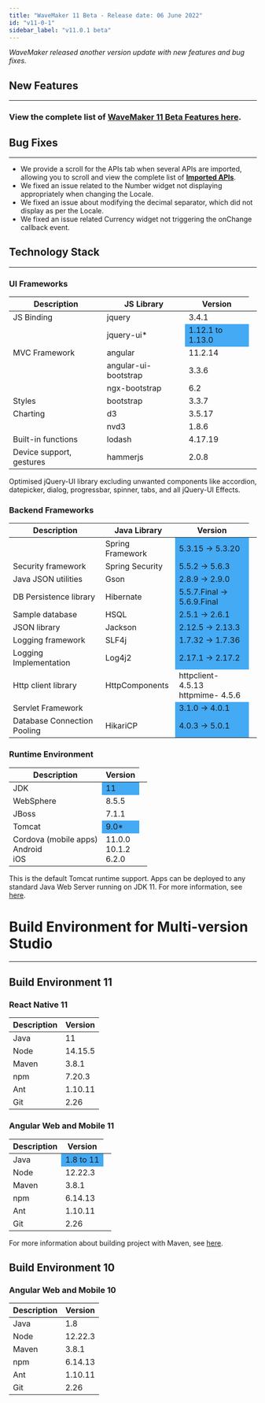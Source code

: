 ```yaml
---
title: "WaveMaker 11 Beta - Release date: 06 June 2022"
id: "v11-0-1"
sidebar_label: "v11.0.1 beta"
---
```

*WaveMaker released another version update with new features and bug fixes.*

## New Features
---

### View the complete list of [WaveMaker 11 Beta Features here](/learn/app-development/wavemaker-overview/wavemaker-11-beta).

## Bug Fixes
---

- We provide a scroll for the APIs tab when several APIs are imported, allowing you to scroll and view the complete list of **[Imported APIs](/learn/app-development/services/api-designer/import-rest-apis-swagger#importing-swagger)**.
- We fixed an issue related to the Number widget not displaying appropriately when changing the Locale. 
- We fixed an issue about modifying the decimal separator, which did not display as per the Locale. 
- We fixed an issue related Currency widget not triggering the onChange callback event.

## Technology Stack

---

### UI Frameworks

| Description | JS Library | Version |
| --- | --- | --- |
| JS Binding | jquery | 3.4.1 |
|  | jquery-ui* <td bgcolor="#44aaf4"> 1.12.1 to 1.13.0|
| MVC Framework | angular| 11.2.14 |
|  | angular-ui-bootstrap | 3.3.6 |
|  | ngx-bootstrap | 6.2 |
| Styles | bootstrap | 3.3.7 |
| Charting | d3 | 3.5.17 |
|  | nvd3 | 1.8.6 |
| Built-in functions | lodash | 4.17.19|
| Device support, gestures | hammerjs | 2.0.8 |

Optimised jQuery-UI library excluding unwanted components like accordion, datepicker, dialog, progressbar, spinner, tabs, and all jQuery-UI Effects.

### Backend Frameworks

| Description | Java Library | Version |
| --- | --- | --- |
|  | Spring Framework  <td bgcolor="#44aaf4"> 5.3.15 -> 5.3.20|
| Security framework | Spring Security  <td bgcolor="#44aaf4"> 5.5.2 -> 5.6.3|
| Java JSON utilities | Gson  <td bgcolor="#44aaf4"> 2.8.9 -> 2.9.0|
| DB Persistence library | Hibernate <td bgcolor="#44aaf4"> 5.5.7.Final -> 5.6.9.Final|
| Sample database | HSQL <td bgcolor="#44aaf4"> 2.5.1 -> 2.6.1|
| JSON library | Jackson  <td bgcolor="#44aaf4">  2.12.5 -> 2.13.3|
| Logging framework | SLF4j  <td bgcolor="#44aaf4"> 1.7.32 -> 1.7.36 |
| Logging Implementation | Log4j2  <td bgcolor="#44aaf4"> 2.17.1 -> 2.17.2 |
| Http client library | HttpComponents | httpclient- 4.5.13 <br> httpmime- 4.5.6 |
| Servlet Framework |  <td bgcolor="#44aaf4"> 3.1.0 -> 4.0.1 |
|Database Connection Pooling | HikariCP <td bgcolor="#44aaf4"> 4.0.3 -> 5.0.1 |

### Runtime Environment

| Description | Version |
| --- | --- |
| JDK <td bgcolor="#44aaf4"> 11 |
| WebSphere | 8.5.5 |
| JBoss | 7.1.1 |
| Tomcat <td bgcolor="#44aaf4"> 9.0* |
| Cordova (mobile apps) <br> Android <br> iOS |11.0.0 <br> 10.1.2  <br> 6.2.0 |

This is the default Tomcat runtime support. Apps can be deployed to any standard Java Web Server running on JDK 11. For more information, see [here](/learn/app-development/deployment/deployment-web-server).

# Build Environment for Multi-version Studio
---

## Build Environment 11 

### React Native 11

|Description|	Version|
|---|---|
|Java |11 |
|Node | 14.15.5|
|Maven|	3.8.1|
|npm |7.20.3|
|Ant|	1.10.11|
|Git|	2.26| 

### Angular Web and Mobile 11

|Description|	Version|
|---|---|
|Java <td bgcolor="#44aaf4"> 1.8 to 11 |
|Node | 12.22.3|
|Maven|	3.8.1|
|npm |	6.14.13|
|Ant|	1.10.11|
|Git|	2.26| 

For more information about building project with Maven, see [here](/learn/app-development/deployment/building-with-maven).

## Build Environment 10

### Angular Web and Mobile 10

|Description|	Version|
|---|---|
|Java |1.8 |
|Node | 12.22.3|
|Maven|	3.8.1|
|npm |	6.14.13|
|Ant|	1.10.11|
|Git|	2.26| 
